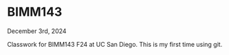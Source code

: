 # BIMM143
December 3rd, 2024

Classwork for BIMM143 F24 at UC San Diego. This is my first time using git.



